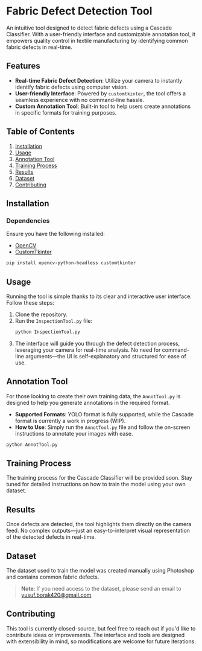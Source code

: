 
# Fabric Defect Detection Tool

An intuitive tool designed to detect fabric defects using a Cascade Classifier. With a user-friendly interface and customizable annotation tool, it empowers quality control in textile manufacturing by identifying common fabric defects in real-time.

## Features

- **Real-time Fabric Defect Detection**: Utilize your camera to instantly identify fabric defects using computer vision.
- **User-friendly Interface**: Powered by `customtkinter`, the tool offers a seamless experience with no command-line hassle.
- **Custom Annotation Tool**: Built-in tool to help users create annotations in specific formats for training purposes.

## Table of Contents

1. [Installation](#installation)
2. [Usage](#usage)
3. [Annotation Tool](#annotation-tool)
4. [Training Process](#training-process)
5. [Results](#results)
6. [Dataset](#dataset)
7. [Contributing](#contributing)

## Installation

### Dependencies

Ensure you have the following installed:
- [OpenCV](https://opencv.org/)
- [CustomTkinter](https://github.com/TomSchimansky/CustomTkinter)

```bash
pip install opencv-python-headless customtkinter
```

## Usage

Running the tool is simple thanks to its clear and interactive user interface. Follow these steps:

1. Clone the repository.
2. Run the `InspectionTool.py` file:
   ```bash
   python InspectionTool.py
   ```
3. The interface will guide you through the defect detection process, leveraging your camera for real-time analysis. No need for command-line arguments—the UI is self-explanatory and structured for ease of use.

## Annotation Tool

For those looking to create their own training data, the `AnnotTool.py` is designed to help you generate annotations in the required format.

- **Supported Formats**: YOLO format is fully supported, while the Cascade format is currently a work in progress (WIP).
- **How to Use**: Simply run the `AnnotTool.py` file and follow the on-screen instructions to annotate your images with ease.

```bash
python AnnotTool.py
```

## Training Process

The training process for the Cascade Classifier will be provided soon. Stay tuned for detailed instructions on how to train the model using your own dataset.

## Results

Once defects are detected, the tool highlights them directly on the camera feed. No complex outputs—just an easy-to-interpret visual representation of the detected defects in real-time.

## Dataset

The dataset used to train the model was created manually using Photoshop and contains common fabric defects.

> **Note**: If you need access to the dataset, please send an email to [yusuf.borak420@gmail.com](mailto:yusuf.borak420@gmail.com).

## Contributing

This tool is currently closed-source, but feel free to reach out if you'd like to contribute ideas or improvements. The interface and tools are designed with extensibility in mind, so modifications are welcome for future iterations.